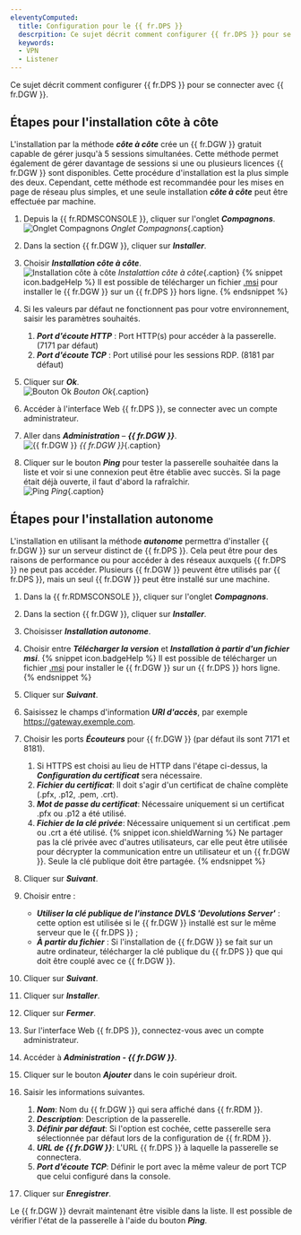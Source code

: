 ```yaml
---
eleventyComputed:
  title: Configuration pour le {{ fr.DPS }}
  descrpition: Ce sujet décrit comment configurer {{ fr.DPS }} pour se connecter avec {{ fr.DGW }}.
  keywords:
  - VPN
  - Listener
---
```


Ce sujet décrit comment configurer {{ fr.DPS }} pour se connecter avec {{ fr.DGW }}.

## Étapes pour l'installation côte à côte
L'installation par la méthode ***côte à côte*** crée un {{ fr.DGW }} gratuit capable de gérer jusqu'à 5 sessions simultanées. Cette méthode permet également de gérer davantage de sessions si une ou plusieurs licences {{ fr.DGW }} sont disponibles. Cette procédure d'installation est la plus simple des deux. Cependant, cette méthode est recommandée pour les mises en page de réseau plus simples, et une seule installation ***côte à côte*** peut être effectuée par machine.
1. Depuis la {{ fr.RDMSCONSOLE }}, cliquer sur l'onglet ***Compagnons***.  
![Onglet Compagnons](/img/fr/server/ServerOp0003.png)
*Onglet Compagnons*{.caption} 
1. Dans la section {{ fr.DGW }}, cliquer sur ***Installer***.
1. Choisir ***Installation côte à côte***.  
![Installation côte à côte](/img/fr/server/ServerOp0004.png)
*Instalattion côte à côte*{.caption}
{% snippet icon.badgeHelp %}
Il est possible de télécharger un fichier [.msi](https://devolutions.net/fr/gateway/download) pour installer le {{ fr.DGW }} sur un {{ fr.DPS }} hors ligne.
{% endsnippet %}

4. Si les valeurs par défaut ne fonctionnent pas pour votre environnement, saisir les paramètres souhaités.
    1. ***Port d'écoute HTTP*** : Port HTTP(s) pour accéder à la passerelle. (7171 par défaut)
    1. ***Port d'écoute TCP*** : Port utilisé pour les sessions RDP. (8181 par défaut)
1. Cliquer sur ***Ok***.  
![Bouton Ok](/img/fr/server/ServerOp0005.png)
*Bouton Ok*{.caption}
1. Accéder à l'interface Web {{ fr.DPS }}, se connecter avec un compte administrateur.
1. Aller dans ***Administration*** – ***{{ fr.DGW }}***.  
![{{ fr.DGW }}](/img/fr/server/ServerOp0006.png)
*{{ fr.DGW }}*{.caption}
1. Cliquer sur le bouton ***Ping*** pour tester la passerelle souhaitée dans la liste et voir si une connexion peut être établie avec succès. Si la page était déjà ouverte, il faut d'abord la rafraîchir.  
![Ping](/img/fr/server/ServerOp0007.png)
*Ping*{.caption}

## Étapes pour l'installation autonome
L'installation en utilisant la méthode ***autonome*** permettra d'installer {{ fr.DGW }} sur un serveur distinct de {{ fr.DPS }}. Cela peut être pour des raisons de performance ou pour accéder à des réseaux auxquels {{ fr.DPS }} ne peut pas accéder. Plusieurs {{ fr.DGW }} peuvent être utilisés par {{ fr.DPS }}, mais un seul {{ fr.DGW }} peut être installé sur une machine.
1. Dans la {{ fr.RDMSCONSOLE }}, cliquer sur l'onglet ***Compagnons***.  

1. Dans la section {{ fr.DGW }}, cliquer sur ***Installer***.
1. Choisisser ***Installation autonome***.  

1. Choisir entre ***Télécharger la version*** et ***Installation à partir d'un fichier msi***.
{% snippet icon.badgeHelp %}
Il est possible de télécharger un fichier [.msi](https://devolutions.net/fr/gateway/download) pour installer le {{ fr.DGW }} sur un {{ fr.DPS }} hors ligne.
{% endsnippet %}  

5. Cliquer sur ***Suivant***.  

1. Saisissez le champs d'information ***URI d'accès***, par exemple https://gateway.exemple.com.
1. Choisir les ports ***Écouteurs*** pour {{ fr.DGW }} (par défaut ils sont 7171 et 8181).
    1. Si HTTPS est choisi au lieu de HTTP dans l'étape ci-dessus, la ***Configuration du certificat*** sera nécessaire.
    1. ***Fichier du certificat***: Il doit s'agir d'un certificat de chaîne complète (.pfx, .p12, .pem, .crt).
    1. ***Mot de passe du certificat***: Nécessaire uniquement si un certificat .pfx ou .p12 a été utilisé.
    1. ***Fichier de la clé privée***: Nécessaire uniquement si un certificat .pem ou .crt a été utilisé.
{% snippet icon.shieldWarning %}
Ne partager pas la clé privée avec d'autres utilisateurs, car elle peut être utilisée pour décrypter la communication entre un utilisateur et un {{ fr.DGW }}. Seule la clé publique doit être partagée.
{% endsnippet %}  

8. Cliquer sur ***Suivant***.  

1. Choisir entre :
    * ***Utiliser la clé publique de l'instance DVLS 'Devolutions Server'*** : cette option est utilisée si le {{ fr.DGW }} installé est sur le même serveur que le {{ fr.DPS }} ;  
    * ***À partir du fichier*** : Si l'installation de {{ fr.DGW }} se fait sur un autre ordinateur, télécharger la clé publique du {{ fr.DPS }} que qui doit être couplé avec ce {{ fr.DGW }}.  

1. Cliquer sur ***Suivant***.  

1. Cliquer sur ***Installer***.  

1. Cliquer sur ***Fermer***.  

1. Sur l'interface Web {{ fr.DPS }}, connectez-vous avec un compte administrateur.
1. Accéder à ***Administration - {{ fr.DGW }}***.  

1. Cliquer sur le bouton ***Ajouter*** dans le coin supérieur droit.  

1. Saisir les informations suivantes.
    1. ***Nom***: Nom du {{ fr.DGW }} qui sera affiché dans {{ fr.RDM }}.
    1. ***Description***: Description de la passerelle.
    1. ***Définir par défaut***: Si l'option est cochée, cette passerelle sera sélectionnée par défaut lors de la configuration de {{ fr.RDM }}.
    1. ***URL de {{ fr.DGW }}***: L'URL {{ fr.DPS }} à laquelle la passerelle se connectera.
    1. ***Port d'écoute TCP***: Définir le port avec la même valeur de port TCP que celui configuré dans la console.
1. Cliquer sur ***Enregistrer***.  

Le {{ fr.DGW }} devrait maintenant être visible dans la liste. Il est possible de vérifier l'état de la passerelle à l'aide du bouton ***Ping***.